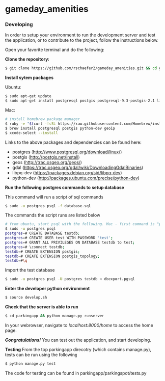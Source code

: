 # gameday_amenities

### Developing
In order to setup your environment to run the development server and test the application, or to contribute to the project, follow the instructions below.

Open your favorite terminal and do the following:

**Clone the repository:**
```sh
$ git clone https://github.com/rschaefer2/gameday_amenities.git && cd gameday_amenities
```
**Install sytem packages**

Ubuntu:
```sh
$ sudo apt-get update
$ sudo apt-get install postgresql postgis postgresql-9.3-postgis-2.1 libpq-dev python-dev
```

Mac:
```sh
# install homebrew package manager
$ ruby -e "$(curl -fsSL https://raw.githubusercontent.com/Homebrew/install/master/install)"
$ brew install postgresql postgis python-dev geoip
$ xcode-select --install
```

Links to the above packages and dependencies can be found here:

- postgres   (http://www.postgresql.org/download/linux/)
- postgis    (http://postgis.net/install)
- geos       (http://trac.osgeo.org/geos/)
- gdal       (https://trac.osgeo.org/gdal/wiki/DownloadingGdalBinaries)
- libpq-dev  (https://packages.debian.org/sid/libpq-dev)
- python-dev (http://packages.ubuntu.com/precise/python-dev)

**Run the following postgres commands to setup database**

This command will run a script of sql commands
```sh
$ sudo -u postgres psql -f database.sql
```

The commands the script runs are listed below
```sh
# from ubuntu, start psql with the following. Mac - first command is "psql" only
$ sudo -u postgres psql
postgres=# CREATE DATABASE testdb;
postgres=# CREATE USER test WITH PASSWORD 'test';
postgres=# GRANT ALL PRIVILEGES ON DATABASE testdb to test;
postgres=# \connect testdb;
testdb=# CREATE EXTENSION postgis;
testdb=# CREATE EXTENSION postgis_topology;
testdb=#\q
```

Import the test database
```sh
$ sudo -u postgres psql -U postgres testdb < dbexport.pgsql
```

**Enter the developer python environment**
```sh
$ source develop.sh
```
**Check that the server is able to run**
```sh
$ cd parkingapp && python manage.py runserver
```
In your webrowser, navigate to *localhost:8000/home* to access the home page.

***Congratulations!*** You can test out the application, and start developing.


**Testing**
From the top parkingapp direcotry (which contains manage.py), tests can be run using the following
```sh
$ python manage.py test
```

The code for testing can be found in parkingapp/parkingspot/tests.py
